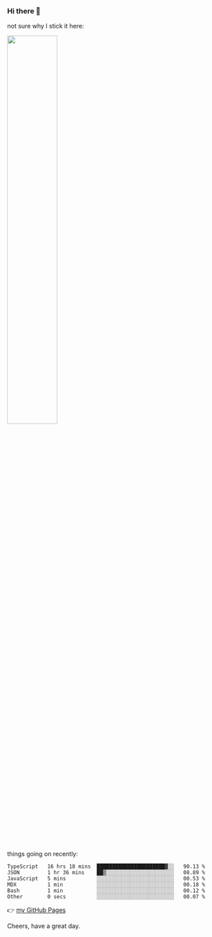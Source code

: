 ### Hi there 👋

not sure why I stick it here:

[<img width="48%" src="https://github-readme-stats.vercel.app/api?username=ykzhukian&show_icons=true&theme=dracula">](https://github.com/anuraghazra/github-readme-stats)


things going on recently:

<!--START_SECTION:waka-->

```text
TypeScript   16 hrs 18 mins  ██████████████████████▓░░   90.13 %
JSON         1 hr 36 mins    ██▒░░░░░░░░░░░░░░░░░░░░░░   08.89 %
JavaScript   5 mins          ░░░░░░░░░░░░░░░░░░░░░░░░░   00.53 %
MDX          1 min           ░░░░░░░░░░░░░░░░░░░░░░░░░   00.18 %
Bash         1 min           ░░░░░░░░░░░░░░░░░░░░░░░░░   00.12 %
Other        0 secs          ░░░░░░░░░░░░░░░░░░░░░░░░░   00.07 %
```

<!--END_SECTION:waka-->

👉 [my GitHub Pages](https://ykzhukian.github.io)

Cheers, have a great day.


